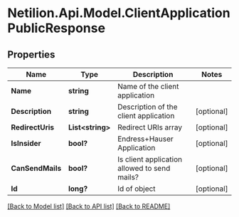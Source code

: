 # Netilion.Api.Model.ClientApplicationPublicResponse
## Properties

Name | Type | Description | Notes
------------ | ------------- | ------------- | -------------
**Name** | **string** | Name of the client application | 
**Description** | **string** | Description of the client application | [optional] 
**RedirectUris** | **List&lt;string&gt;** | Redirect URIs array | [optional] 
**IsInsider** | **bool?** | Endress+Hauser Application | [optional] 
**CanSendMails** | **bool?** | Is client application allowed to send mails? | [optional] 
**Id** | **long?** | Id of object | [optional] 

[[Back to Model list]](../README.md#documentation-for-models) [[Back to API list]](../README.md#documentation-for-api-endpoints) [[Back to README]](../README.md)

